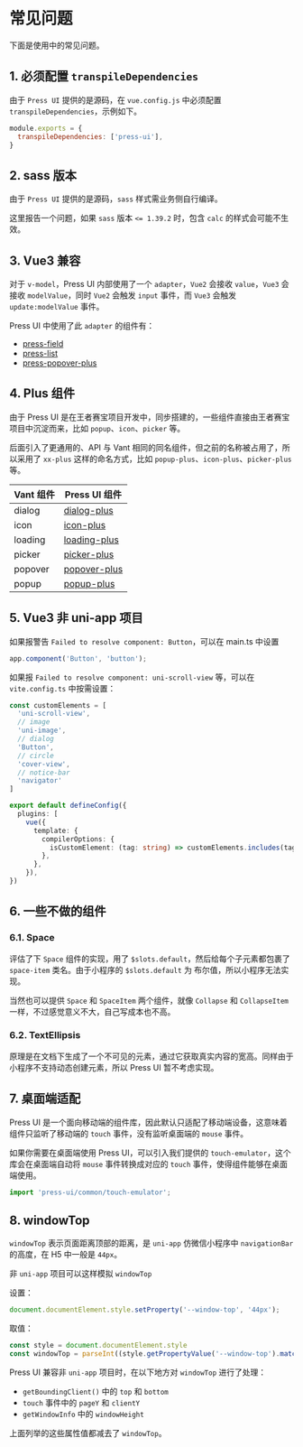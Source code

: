 # 常见问题

下面是使用中的常见问题。

## 1. 必须配置 `transpileDependencies`

由于 `Press UI` 提供的是源码，在 `vue.config.js` 中必须配置 `transpileDependencies`，示例如下。

```js
module.exports = {
  transpileDependencies: ['press-ui'],
}
```

## 2. sass 版本

由于 `Press UI` 提供的是源码，`sass` 样式需业务侧自行编译。

这里报告一个问题，如果 `sass` 版本 `<= 1.39.2` 时，包含 `calc` 的样式会可能不生效。


## 3. Vue3 兼容

对于 `v-model`，Press UI 内部使用了一个 `adapter`，`Vue2` 会接收 `value`，`Vue3` 会接收 `modelValue`，同时 `Vue2` 会触发 `input` 事件，而 `Vue3` 会触发 `update:modelValue` 事件。

Press UI 中使用了此 `adapter` 的组件有：

- [press-field](./components/press/press-field.html)
- [press-list](./components/press/press-list.html)
- [press-popover-plus](./components/press/press-popover-plus.html)

## 4. Plus 组件

由于 Press UI 是在王者赛宝项目开发中，同步搭建的，一些组件直接由王者赛宝项目中沉淀而来，比如 `popup`、`icon`、`picker` 等。

后面引入了更通用的、API 与 Vant 相同的同名组件，但之前的名称被占用了，所以采用了 `xx-plus` 这样的命名方式，比如 `popup-plus`、`icon-plus`、`picker-plus`等。

| Vant 组件 | Press UI 组件                                              |
| --------- | ---------------------------------------------------------- |
| dialog    | [dialog-plus](./components/press/press-dialog-plus.html)   |
| icon      | [icon-plus](./components/press/press-icon-plus.html)       |
| loading   | [loading-plus](./components/press/press-loading-plus.html) |
| picker    | [picker-plus](./components/press/press-picker-plus.html)   |
| popover   | [popover-plus](./components/press/press-popover-plus.html) |
| popup     | [popup-plus](./components/press/press-popup-plus.html)     |

## 5. Vue3 非 uni-app 项目

如果报警告 `Failed to resolve component: Button`，可以在 main.ts 中设置

```ts
app.component('Button', 'button');
```

如果报 `Failed to resolve component: uni-scroll-view` 等，可以在 `vite.config.ts` 中按需设置：

```ts
const customElements = [
  'uni-scroll-view',
  // image
  'uni-image',
  // dialog
  'Button',
  // circle
  'cover-view',
  // notice-bar
  'navigator'
]

export default defineConfig({
  plugins: [
    vue({
      template: {
        compilerOptions: {
          isCustomElement: (tag: string) => customElements.includes(tag),
        },
      },
    }),
})
```

## 6. 一些不做的组件

### 6.1. Space

评估了下 `Space` 组件的实现，用了 `$slots.default`，然后给每个子元素都包裹了 `space-item` 类名。由于小程序的 `$slots.default` 为 布尔值，所以小程序无法实现。

当然也可以提供 `Space` 和 `SpaceItem` 两个组件，就像 `Collapse` 和 `CollapseItem` 一样，不过感觉意义不大，自己写成本也不高。


### 6.2. TextEllipsis

原理是在文档下生成了一个不可见的元素，通过它获取真实内容的宽高。同样由于小程序不支持动态创建元素，所以 Press UI 暂不考虑实现。


## 7. 桌面端适配

Press UI 是一个面向移动端的组件库，因此默认只适配了移动端设备，这意味着组件只监听了移动端的 `touch` 事件，没有监听桌面端的 `mouse` 事件。

如果你需要在桌面端使用 Press UI，可以引入我们提供的 `touch-emulator`，这个库会在桌面端自动将 `mouse` 事件转换成对应的 `touch` 事件，使得组件能够在桌面端使用。

```ts
import 'press-ui/common/touch-emulator';
```


## 8. windowTop

`windowTop` 表示页面距离顶部的距离，是 `uni-app` 仿微信小程序中 `navigationBar` 的高度，在 H5 中一般是 `44px`。

非 `uni-app` 项目可以这样模拟 `windowTop`

设置：

```ts
document.documentElement.style.setProperty('--window-top', '44px'); 
```

取值：

```ts
const style = document.documentElement.style
const windowTop = parseInt((style.getPropertyValue('--window-top').match(/\d+/) || ['0'])[0])
```

Press UI 兼容非 `uni-app` 项目时，在以下地方对 `windowTop` 进行了处理：

- `getBoundingClient()` 中的 `top` 和 `bottom`
- `touch` 事件中的 `pageY` 和 `clientY`
- `getWindowInfo` 中的 `windowHeight`

上面列举的这些属性值都减去了 `windowTop`。